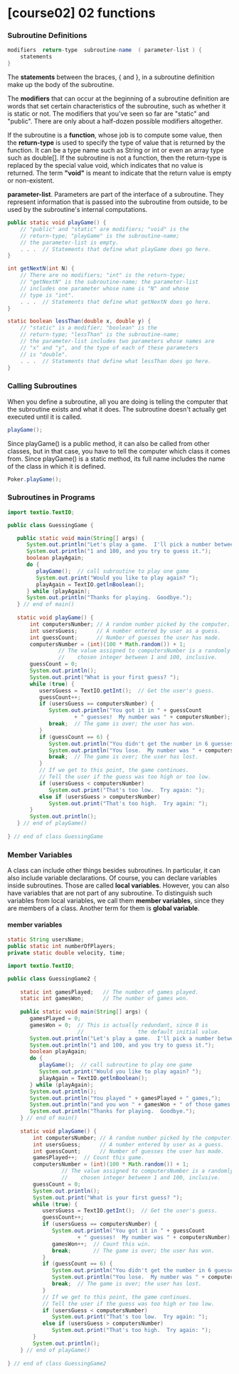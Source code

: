 # \[course02] 02 functions

### Subroutine Definitions

```java
modifiers  return-type  subroutine-name  ( parameter-list ) {
    statements
}
```

The **statements** between the braces, { and }, in a subroutine definition make up the body of the subroutine.

The **modifiers** that can occur at the beginning of a subroutine definition are words that set certain characteristics of the subroutine, such as whether it is static or not. The modifiers that you've seen so far are "static" and "public". There are only about a half-dozen possible modifiers altogether.

If the subroutine is a **function**, whose job is to compute some value, then the **return-type** is used to specify the type of value that is returned by the function. It can be a type name such as String or int or even an array type such as double\[]. If the subroutine is not a function, then the return-type is replaced by the special value void, which indicates that no value is returned. The term **"void"** is meant to indicate that the return value is empty or non-existent.

**parameter-list**. Parameters are part of the interface of a subroutine. They represent information that is passed into the subroutine from outside, to be used by the subroutine's internal computations.

```java
public static void playGame() {
    // "public" and "static" are modifiers; "void" is the 
    // return-type; "playGame" is the subroutine-name; 
    // the parameter-list is empty.
    . . .  // Statements that define what playGame does go here.
}

int getNextN(int N) {
    // There are no modifiers; "int" is the return-type;
    // "getNextN" is the subroutine-name; the parameter-list 
    // includes one parameter whose name is "N" and whose 
    // type is "int".
    . . .  // Statements that define what getNextN does go here.
}

static boolean lessThan(double x, double y) {
    // "static" is a modifier; "boolean" is the
    // return-type; "lessThan" is the subroutine-name; 
    // the parameter-list includes two parameters whose names are 
    // "x" and "y", and the type of each of these parameters 
    // is "double".
    . . .  // Statements that define what lessThan does go here.
}
```

### Calling Subroutines

When you define a subroutine, all you are doing is telling the computer that the subroutine exists and what it does. The subroutine doesn't actually get executed until it is called.

```java
playGame();
```

Since playGame() is a public method, it can also be called from other classes, but in that case, you have to tell the computer which class it comes from. Since playGame() is a static method, its full name includes the name of the class in which it is defined.

```java
Poker.playGame();
```

### Subroutines in Programs

```java
import textio.TextIO;

public class GuessingGame {

   public static void main(String[] args) {
      System.out.println("Let's play a game.  I'll pick a number between");
      System.out.println("1 and 100, and you try to guess it.");
      boolean playAgain;
      do {
         playGame();  // call subroutine to play one game
         System.out.print("Would you like to play again? ");
         playAgain = TextIO.getlnBoolean();
      } while (playAgain);
      System.out.println("Thanks for playing.  Goodbye.");
   } // end of main()            
   
   static void playGame() {
       int computersNumber; // A random number picked by the computer.
       int usersGuess;      // A number entered by user as a guess.
       int guessCount;      // Number of guesses the user has made.
       computersNumber = (int)(100 * Math.random()) + 1;
                // The value assigned to computersNumber is a randomly
                //    chosen integer between 1 and 100, inclusive.
       guessCount = 0;
       System.out.println();
       System.out.print("What is your first guess? ");
       while (true) {
          usersGuess = TextIO.getInt();  // Get the user's guess.
          guessCount++;
          if (usersGuess == computersNumber) {
             System.out.println("You got it in " + guessCount
                     + " guesses!  My number was " + computersNumber);
             break;  // The game is over; the user has won.
          }
          if (guessCount == 6) {
             System.out.println("You didn't get the number in 6 guesses.");
             System.out.println("You lose.  My number was " + computersNumber);
             break;  // The game is over; the user has lost.
          }
          // If we get to this point, the game continues.
          // Tell the user if the guess was too high or too low.
          if (usersGuess < computersNumber)
             System.out.print("That's too low.  Try again: ");
          else if (usersGuess > computersNumber)
             System.out.print("That's too high.  Try again: ");
       }
       System.out.println();
   } // end of playGame()
               
} // end of class GuessingGame
```

### Member Variables

A class can include other things besides subroutines. In particular, it can also include variable declarations. Of course, you can declare variables inside subroutines. Those are called **local variables**. However, you can also have variables that are not part of any subroutine. To distinguish such variables from local variables, we call them **member variables**, since they are members of a class. Another term for them is **global variable**.

#### member variables

```java
static String usersName;
public static int numberOfPlayers;
private static double velocity, time;
```

```java
import textio.TextIO;

public class GuessingGame2 {
 
    static int gamesPlayed;   // The number of games played.
    static int gamesWon;      // The number of games won.
 
    public static void main(String[] args) {
       gamesPlayed = 0;
       gamesWon = 0;  // This is actually redundant, since 0 is 
                      //                 the default initial value.
       System.out.println("Let's play a game.  I'll pick a number between");
       System.out.println("1 and 100, and you try to guess it.");
       boolean playAgain;
       do {
          playGame();  // call subroutine to play one game
          System.out.print("Would you like to play again? ");
          playAgain = TextIO.getlnBoolean();
       } while (playAgain);
       System.out.println();
       System.out.println("You played " + gamesPlayed + " games,");
       System.out.println("and you won " + gamesWon + " of those games.");
       System.out.println("Thanks for playing.  Goodbye.");
    } // end of main()            
    
    static void playGame() {
        int computersNumber; // A random number picked by the computer.
        int usersGuess;      // A number entered by user as a guess.
        int guessCount;      // Number of guesses the user has made.
        gamesPlayed++;  // Count this game.
        computersNumber = (int)(100 * Math.random()) + 1;
                 // The value assigned to computersNumber is a randomly
                 //    chosen integer between 1 and 100, inclusive.
        guessCount = 0;
        System.out.println();
        System.out.print("What is your first guess? ");
        while (true) {
           usersGuess = TextIO.getInt();  // Get the user's guess.
           guessCount++;
           if (usersGuess == computersNumber) {
              System.out.println("You got it in " + guessCount
                      + " guesses!  My number was " + computersNumber);
              gamesWon++;  // Count this win.
              break;       // The game is over; the user has won.
           }
           if (guessCount == 6) {
              System.out.println("You didn't get the number in 6 guesses.");
              System.out.println("You lose.  My number was " + computersNumber);
              break;  // The game is over; the user has lost.
           }
           // If we get to this point, the game continues.
           // Tell the user if the guess was too high or too low.
           if (usersGuess < computersNumber)
              System.out.print("That's too low.  Try again: ");
           else if (usersGuess > computersNumber)
              System.out.print("That's too high.  Try again: ");
        }
        System.out.println();
    } // end of playGame()
                
} // end of class GuessingGame2
```
